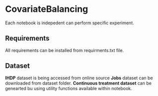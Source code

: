 # CovariateBalancing
Each notebook is indepedent can perform specific experiment.
## Requirements
All requirements can be installed from requirments.txt file.
## Dataset
**IHDP** dataset is being accessed from online source
**Jobs** dataset can be downloaded from dataset folder.
**Continuous treatment dataset** can be genearted bu using utility functions available within notebook.
